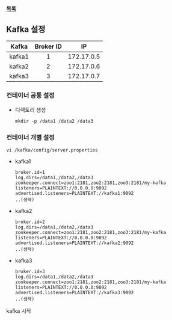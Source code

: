 #### [목록](../README.md)

## Kafka 설정

| Kafka | Broker ID |IP|
|:-------:|:---:|:---:|
|kafka1| 1 |172.17.0.5|
|kafka2| 2 |172.17.0.6|
|kafka3| 3 |172.17.0.7|

### 컨테이너 공통 설정

* 디렉토리 생성

    ```
    mkdir -p /data1 /data2 /data3
    ```

### 컨테이너 개별 설정    

    vi /kafka/config/server.properties

* kafka1

    ```
    broker.id=1
    log.dirs=/data1,/data2,/data3
    zookeeper.connect=zoo1:2181,zoo2:2181,zoo3:2181/my-kafka
    listeners=PLAINTEXT://0.0.0.0:9092
    advertised.listeners=PLAINTEXT://kafka1:9092
    ..(생략)
    ```
    
* kafka2

    ```
    broker.id=2
    log.dirs=/data1,/data2,/data3
    zookeeper.connect=zoo1:2181,zoo2:2181,zoo3:2181/my-kafka
    listeners=PLAINTEXT://0.0.0.0:9092
    advertised.listeners=PLAINTEXT://kafka2:9092
    ..(생략)
    ```

* kafka3

    ```
    broker.id=3
    log.dirs=/data1,/data2,/data3
    zookeeper.connect=zoo1:2181,zoo2:2181,zoo3:2181/my-kafka
    listeners=PLAINTEXT://0.0.0.0:9092
    advertised.listeners=PLAINTEXT://kafka3:9092    
    ..(생략)
    ```

kafka 시작

	